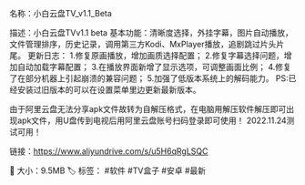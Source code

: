 名称：小白云盘TV_v1.1_Beta

描述：小白云盘TVv1.1 beta
基本功能：清晰度选择，外挂字幕，图片自动播放，文件管理排序，历史记录，调用第三方Kodi、MxPlayer播放，追剧跳过片头片尾。
更新日志：
1.修复原画播放，增加画质选择配置；
2.修复字幕选择问题，增加自动加载字幕配置；
3.在播放界面新增了显示选项，可调整画面比例；
4.修复了在部分机器上引起崩溃的兼容问题；
5.加强了低版本系统上的解码能力。
PS:已经安装过旧版本的可以在设置菜单里边更新最新版本。

由于阿里云盘无法分享apk文件故转为自解压格式，在电脑用解压软件解压即可出现apk文件，用U盘传到电视后用阿里云盘账号扫码登录即可使用！
2022.11.24测试可用！

链接：https://www.aliyundrive.com/s/u5H6qRgLSQC

📁 大小：9.5MB
🏷 标签： #软件 #TV盒子 #安卓 #最新
